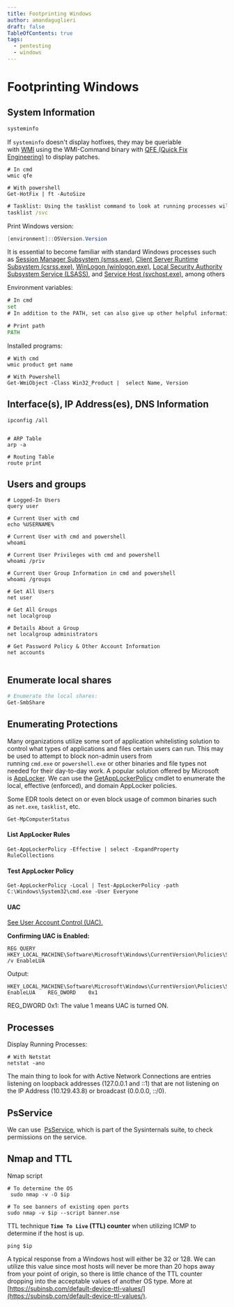 ```yaml
---
title: Footprinting Windows
author: amandaguglieri
draft: false
TableOfContents: true
tags:
  - pentesting
  - windows
---
```

# Footprinting Windows

## System Information

```powershell
systeminfo
```

If `systeminfo` doesn't display hotfixes, they may be queriable with [WMI](https://docs.microsoft.com/en-us/windows/win32/wmisdk/wmi-start-page) using the WMI-Command binary with [QFE (Quick Fix Engineering)](https://docs.microsoft.com/en-us/windows/win32/cimwin32prov/win32-quickfixengineering) to display patches.

```
# In cmd
wmic qfe

# With powershell
Get-HotFix | ft -AutoSize
```

```cmd
# Tasklist: Using the tasklist command to look at running processes will give us a better idea of what applications are currently running on the system.
tasklist /svc
```

Print Windows version:

```powershell
[environment]::OSVersion.Version
```

It is essential to become familiar with standard Windows processes such as [Session Manager Subsystem (smss.exe)](https://en.wikipedia.org/wiki/Session_Manager_Subsystem), [Client Server Runtime Subsystem (csrss.exe)](https://en.wikipedia.org/wiki/Client/Server_Runtime_Subsystem), [WinLogon (winlogon.exe)](https://en.wikipedia.org/wiki/Winlogon), [Local Security Authority Subsystem Service (LSASS)](https://en.wikipedia.org/wiki/Local_Security_Authority_Subsystem_Service), and [Service Host (svchost.exe)](https://en.wikipedia.org/wiki/Svchost.exe), among others

Environment variables:

```cmd
# In cmd
set
# In addition to the PATH, set can also give up other helpful information such as the HOME DRIVE. In enterprises, this will often be a file share. Navigating to the file share itself may reveal other directories that can be accessed.

# Print path
PATH
```

Installed programs:

```
# With cmd
wmic product get name

# With Powershell
Get-WmiObject -Class Win32_Product |  select Name, Version
```


## Interface(s), IP Address(es), DNS Information

```cmd-session
ipconfig /all


# ARP Table
arp -a

# Routing Table
route print
```

## Users and groups

```
# Logged-In Users
query user

# Current User with cmd
echo %USERNAME%

# Current User with cmd and powershell
whoami

# Current User Privileges with cmd and powershell
whoami /priv

# Current User Group Information in cmd and powershell
whoami /groups

# Get All Users
net user

# Get All Groups
net localgroup

# Details About a Group
net localgroup administrators

# Get Password Policy & Other Account Information
net accounts


```

## Enumerate local shares

```powershell
# Enumerate the local shares:
Get-SmbShare
```

## Enumerating Protections

Many organizations utilize some sort of application whitelisting solution to control what types of applications and files certain users can run. This may be used to attempt to block non-admin users from running `cmd.exe` or `powershell.exe` or other binaries and file types not needed for their day-to-day work. A popular solution offered by Microsoft is [AppLocker](https://docs.microsoft.com/en-us/windows/security/threat-protection/windows-defender-application-control/applocker/applocker-overview). We can use the [GetAppLockerPolicy](https://docs.microsoft.com/en-us/powershell/module/applocker/get-applockerpolicy?view=windowsserver2019-ps) cmdlet to enumerate the local, effective (enforced), and domain AppLocker policies.

Some EDR tools detect on or even block usage of common binaries such as `net.exe`, `tasklist`, etc.

```powershell-session
Get-MpComputerStatus
```

#### List AppLocker Rules

```powershell-session
Get-AppLockerPolicy -Effective | select -ExpandProperty RuleCollections
```

#### Test AppLocker Policy

```powershell-session
Get-AppLockerPolicy -Local | Test-AppLockerPolicy -path C:\Windows\System32\cmd.exe -User Everyone
```

#### UAC

[See User Account Control (UAC).](uac-user-account-control.md)

**Confirming UAC is Enabled:**

```cmd-session
REG QUERY HKEY_LOCAL_MACHINE\Software\Microsoft\Windows\CurrentVersion\Policies\System\ /v EnableLUA
```

Output:

```
HKEY_LOCAL_MACHINE\Software\Microsoft\Windows\CurrentVersion\Policies\System
EnableLUA    REG_DWORD    0x1
```

REG_DWORD 0x1: The value 1 means UAC is turned ON.

## Processes

Display Running Processes:

```
# With Netstat
netstat -ano
```

The main thing to look for with Active Network Connections are entries listening on loopback addresses (127.0.0.1 and ::1) that are not listening on the IP Address (10.129.43.8) or broadcast (0.0.0.0, ::/0).

## PsService

We can use  [PsService](https://docs.microsoft.com/en-us/sysinternals/downloads/psservice), which is part of the Sysinternals suite, to check permissions on the service.

## Nmap and TTL
Nmap script

```
# To determine the OS
 sudo nmap -v -O $ip

# To see banners of existing open ports
sudo nmap -v $ip --script banner.nse
```

TTL technique
**`Time To Live` (TTL) counter** when utilizing ICMP to determine if the host is up. 

```
ping $ip
```

A typical response from a Windows host will either be 32 or 128. We can utilize this value since most hosts will never be more than 20 hops away from your point of origin, so there is little chance of the TTL counter dropping into the acceptable values of another OS type. More at [https://subinsb.com/default-device-ttl-values/](https://subinsb.com/default-device-ttl-values/).

